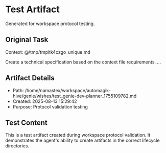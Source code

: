 # Test Artifact

Generated for workspace protocol testing.

## Original Task

Context: @/tmp/tmpitk4czgo_unique.md

Create a technical specification based on the context file requirements.
...

## Artifact Details
- Path: /home/namastex/workspace/automagik-hive/genie/wishes/test_genie-dev-planner_1755109782.md
- Created: 2025-08-13 15:29:42
- Purpose: Protocol validation testing

## Test Content
This is a test artifact created during workspace protocol validation.
It demonstrates the agent's ability to create artifacts in the correct
lifecycle directories.
